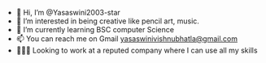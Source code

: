 - 👋 Hi, I’m @Yasaswini2003-star
- 👀 I’m interested in being creative like pencil art, music.
- 🌱 I’m currently learning BSC computer Science 
- 📫 You can reach me on Gmail yasaswinivishnubhatla@gmail.com
- 👩🏻‍💼 Looking to work at a reputed company where I can use all my skills 

<!---
Yasaswini2003-star/Yasaswini2003-star is a ✨ special ✨ repository because its `README.md` (this file) appears on your GitHub profile.
You can click the Preview link to take a look at your changes.
--->
